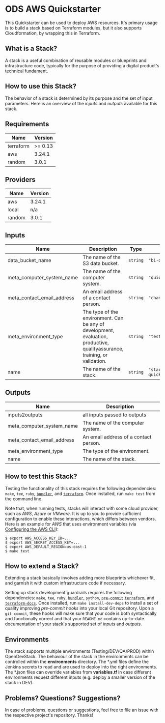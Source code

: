 # ODS AWS Quickstarter

This Quickstarter can be used to deploy AWS resources. It's primary usage is to build a stack based on Terraform modules, but it also supports Cloudformation, by wrapping this in Terraform.

## What is a Stack?

A stack is a useful combination of reusable modules or blueprints and infrastructure code, typically for the purpose of providing a digital product's technical fundament.

## How to use this Stack?

The behavior of a stack is determined by its purpose and the set of input parameters. Here is an overview of the *inputs* and *outputs* available for this stack.

<!-- BEGINNING OF PRE-COMMIT-TERRAFORM DOCS HOOK -->
## Requirements

| Name | Version |
|------|---------|
| terraform | >= 0.13 |
| aws | 3.24.1 |
| random | 3.0.1 |

## Providers

| Name | Version |
|------|---------|
| aws | 3.24.1 |
| local | n/a |
| random | 3.0.1 |

## Inputs

| Name | Description | Type | Default | Required |
|------|-------------|------|---------|:--------:|
| data\_bucket\_name | The name of the S3 data bucket. | `string` | `"bi-qs-demo-quicky"` | no |
| meta\_computer\_system\_name | The name of the computer system. | `string` | `"quickstarter"` | no |
| meta\_contact\_email\_address | An email address of a contact person. | `string` | `"changeme@phoenix.com"` | no |
| meta\_environment\_type | The type of the environment. Can be any of development, evaluation, productive, qualityassurance, training, or validation. | `string` | `"test"` | no |
| name | The name of the stack. | `string` | `"stack-aws-quickstarter"` | no |

## Outputs

| Name | Description |
|------|-------------|
| inputs2outputs | all inputs passed to outputs |
| meta\_computer\_system\_name | The name of the computer system. |
| meta\_contact\_email\_address | An email address of a contact person. |
| meta\_environment\_type | The type of the environment. |
| name | The name of the stack. |

<!-- END OF PRE-COMMIT-TERRAFORM DOCS HOOK -->

## How to test this Stack?


Testing the functionality of this stack requires the following dependencies: `make`, `tee`, `ruby`, [`bundler`](https://bundler.io/), and [`terraform`](https://www.terraform.io/). Once installed, run `make test` from the command line.


Note that, when running tests, stacks will interact with some cloud provider, such as *AWS*, *Azure* or *VMware*. It is up to you to provide sufficient configuration to enable these interactions, which differs between vendors. Here is an example for *AWS* that uses environment variables (via [Configuring the AWS CLI](https://docs.aws.amazon.com/cli/latest/userguide/cli-chap-getting-started.html)):

```
$ export AWS_ACCESS_KEY_ID=...
$ export AWS_SECRET_ACCESS_KEY=...
$ export AWS_DEFAULT_REGION=us-east-1
$ make test
```

## How to extend a Stack?

Extending a stack basically involves adding more blueprints whichever fit, and garnish it with custom infrastructure code if necessary.

Setting up stack development guardrails requires the following dependencies: `make`, `tee`, `ruby`, [`bundler`](https://bundler.io/), `python`, [`pre-commit`](https://pre-commit.com/) [`terraform`](https://www.terraform.io/), and [`terraform-docs`](https://github.com/segmentio/terraform-docs). Once installed, run `make install-dev-deps` to install a set of quality improving *pre-commit hooks* into your local Git repository. Upon a `git commit`, these hooks will make sure that your code is both syntactically and functionally correct and that your `README.md` contains up-to-date documentation of your stack's supported set of *inputs* and *outputs*.

## Environments
The stack supports multiple environments (Testing/DEV/QA/PROD) within OpenDevStack. The behaviour of the stack in the environments can be controlled within the **environments** directory.
The *.yml files define the Jenkins secrets to read and are used to deploy into the right environments.
The *.json files can override variables from **variables.tf** in case different environments request different inputs (e.g. deploy a smaller version of the stack in DEV).

## Problems? Questions? Suggestions?

In case of problems, questions or suggestions, feel free to file an issue with the respective project's repository. Thanks!

